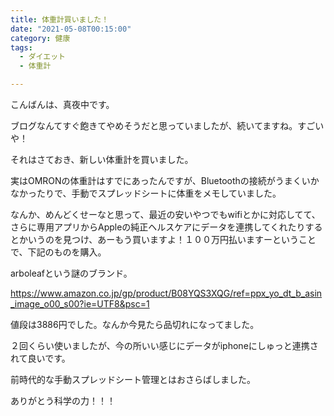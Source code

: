 ```yaml
---
title: 体重計買いました！
date: "2021-05-08T00:15:00"
category: 健康
tags:
  - ダイエット
  - 体重計

---
```


こんばんは、真夜中です。

ブログなんてすぐ飽きてやめそうだと思っていましたが、続いてますね。すごいや！

それはさておき、新しい体重計を買いました。

実はOMRONの体重計はすでにあったんですが、Bluetoothの接続がうまくいかなかったりで、手動でスプレッドシートに体重をメモしていました。

なんか、めんどくせーなと思って、最近の安いやつでもwifiとかに対応してて、さらに専用アプリからAppleの純正ヘルスケアにデータを連携してくれたりするとかいうのを見つけ、あーもう買いますよ！１００万円払いますーということで、下記のものを購入。

arboleafという謎のブランド。

https://www.amazon.co.jp/gp/product/B08YQS3XQG/ref=ppx_yo_dt_b_asin_image_o00_s00?ie=UTF8&psc=1

値段は3886円でした。なんか今見たら品切れになってました。

２回くらい使いましたが、今の所いい感じにデータがiphoneにしゅっと連携されて良いです。

前時代的な手動スプレッドシート管理とはおさらばしました。

ありがとう科学の力！！！

